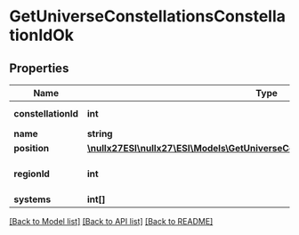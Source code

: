 # GetUniverseConstellationsConstellationIdOk

## Properties
Name | Type | Description | Notes
------------ | ------------- | ------------- | -------------
**constellationId** | **int** | constellation_id integer | 
**name** | **string** | name string | 
**position** | [**\nullx27ESI\nullx27\ESI\Models\GetUniverseConstellationsConstellationIdPosition**](GetUniverseConstellationsConstellationIdPosition.md) |  | 
**regionId** | **int** | The region this constellation is in | 
**systems** | **int[]** | systems array | 

[[Back to Model list]](../README.md#documentation-for-models) [[Back to API list]](../README.md#documentation-for-api-endpoints) [[Back to README]](../README.md)


